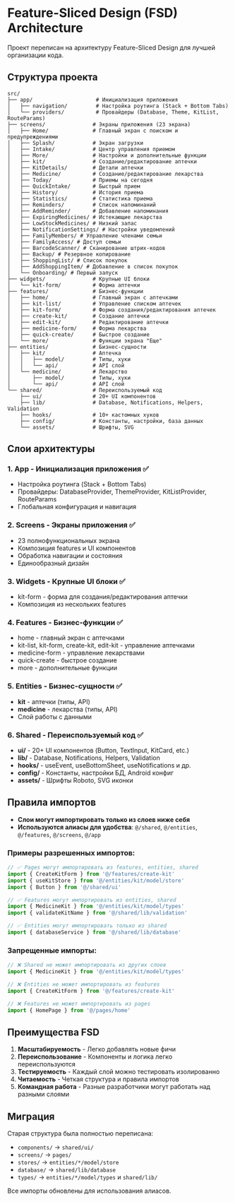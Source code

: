 # Feature-Sliced Design (FSD) Architecture

Проект переписан на архитектуру Feature-Sliced Design для лучшей организации кода.

## Структура проекта

```
src/
├── app/                    # Инициализация приложения
│   ├── navigation/         # Настройка роутинга (Stack + Bottom Tabs)
│   └── providers/          # Провайдеры (Database, Theme, KitList, RouteParams)
├── screens/               # Экраны приложения (23 экрана)
│   ├── Home/              # Главный экран с поиском и предупреждениями
│   ├── Splash/            # Экран загрузки
│   ├── Intake/            # Центр управления приемом
│   ├── More/              # Настройки и дополнительные функции
│   ├── kit/               # Создание/редактирование аптечки
│   ├── KitDetails/        # Детали аптечки
│   ├── Medicine/          # Создание/редактирование лекарства
│   ├── Today/             # Приемы на сегодня
│   ├── QuickIntake/       # Быстрый прием
│   ├── History/           # История приема
│   ├── Statistics/        # Статистика приема
│   ├── Reminders/         # Список напоминаний
│   ├── AddReminder/       # Добавление напоминания
│   ├── ExpiringMedicines/ # Истекающие лекарства
│   ├── LowStockMedicines/ # Низкий запас
│   ├── NotificationSettings/ # Настройки уведомлений
│   ├── FamilyMembers/ # Управление членами семьи
│   ├── FamilyAccess/ # Доступ семьи
│   ├── BarcodeScanner/ # Сканирование штрих-кодов
│   ├── Backup/ # Резервное копирование
│   ├── ShoppingList/ # Список покупок
│   ├── AddShoppingItem/ # Добавление в список покупок
│   └── Onboarding/ # Первый запуск
├── widgets/               # Крупные UI блоки
│   └── kit-form/          # Форма аптечки
├── features/              # Бизнес-функции
│   ├── home/              # Главный экран с аптечками
│   ├── kit-list/          # Управление списком аптечек
│   ├── kit-form/          # Форма создания/редактирования аптечек
│   ├── create-kit/        # Создание аптечки
│   ├── edit-kit/          # Редактирование аптечки
│   ├── medicine-form/     # Форма лекарства
│   ├── quick-create/      # Быстрое создание
│   └── more/              # Функции экрана "Еще"
├── entities/              # Бизнес-сущности
│   ├── kit/               # Аптечка
│   │   ├── model/         # Типы, хуки
│   │   └── api/           # API слой
│   └── medicine/          # Лекарство
│       ├── model/         # Типы, хуки
│       └── api/           # API слой
└── shared/                # Переиспользуемый код
    ├── ui/                # 20+ UI компонентов
    ├── lib/               # Database, Notifications, Helpers, Validation
    ├── hooks/             # 10+ кастомных хуков
    ├── config/            # Константы, настройки, база данных
    └── assets/            # Шрифты, SVG
```

## Слои архитектуры

### 1. **App** - Инициализация приложения ✅
- Настройка роутинга (Stack + Bottom Tabs)
- Провайдеры: DatabaseProvider, ThemeProvider, KitListProvider, RouteParams
- Глобальная конфигурация и навигация

### 2. **Screens** - Экраны приложения ✅
- 23 полнофункциональных экрана
- Композиция features и UI компонентов
- Обработка навигации и состояния
- Единообразный дизайн

### 3. **Widgets** - Крупные UI блоки ✅
- kit-form - форма для создания/редактирования аптечки
- Композиция из нескольких features

### 4. **Features** - Бизнес-функции ✅
- home - главный экран с аптечками
- kit-list, kit-form, create-kit, edit-kit - управление аптечками
- medicine-form - управление лекарствами
- quick-create - быстрое создание
- more - дополнительные функции

### 5. **Entities** - Бизнес-сущности ✅
- **kit** - аптечки (типы, API)
- **medicine** - лекарства (типы, API)
- Слой работы с данными

### 6. **Shared** - Переиспользуемый код ✅
- **ui/** - 20+ UI компонентов (Button, TextInput, KitCard, etc.)
- **lib/** - Database, Notifications, Helpers, Validation
- **hooks/** - useEvent, useBottomSheet, useNotifications и др.
- **config/** - Константы, настройки БД, Android конфиг
- **assets/** - Шрифты Roboto, SVG иконки

## Правила импортов

- **Слои могут импортировать только из слоев ниже себя**
- **Используются алиасы для удобства**: `@/shared`, `@/entities`, `@/features`, `@/screens`, `@/app`

### Примеры разрешенных импортов:

```typescript
// ✅ Pages могут импортировать из features, entities, shared
import { CreateKitForm } from '@/features/create-kit'
import { useKitStore } from '@/entities/kit/model/store'
import { Button } from '@/shared/ui'

// ✅ Features могут импортировать из entities, shared
import { MedicineKit } from '@/entities/kit/model/types'
import { validateKitName } from '@/shared/lib/validation'

// ✅ Entities могут импортировать только из shared
import { databaseService } from '@/shared/lib/database'
```

### Запрещенные импорты:

```typescript
// ❌ Shared не может импортировать из других слоев
import { MedicineKit } from '@/entities/kit/model/types'

// ❌ Entities не может импортировать из features
import { CreateKitForm } from '@/features/create-kit'

// ❌ Features не может импортировать из pages
import { HomePage } from '@/pages/home'
```

## Преимущества FSD

1. **Масштабируемость** - Легко добавлять новые фичи
2. **Переиспользование** - Компоненты и логика легко переиспользуются
3. **Тестируемость** - Каждый слой можно тестировать изолированно
4. **Читаемость** - Четкая структура и правила импортов
5. **Командная работа** - Разные разработчики могут работать над разными слоями

## Миграция

Старая структура была полностью переписана:
- `components/` → `shared/ui/`
- `screens/` → `pages/`
- `stores/` → `entities/*/model/store`
- `database/` → `shared/lib/database`
- `types/` → `entities/*/model/types` и `shared/lib/`

Все импорты обновлены для использования алиасов.
